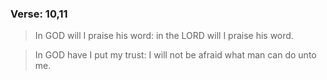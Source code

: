 ### Verse: 10,11
> In GOD will I praise his word: in the LORD will I praise his word.

> In GOD have I put my trust: I will not be afraid what man can do unto me.